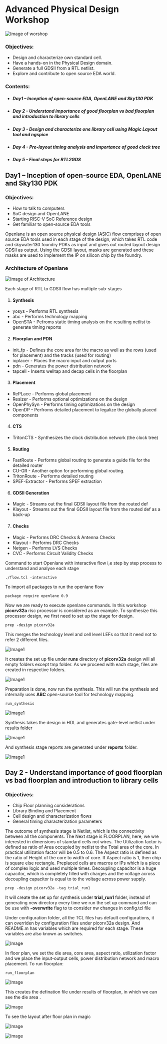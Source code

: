 # Advanced Physical Design Workshop
![Image of worshop](/Day1/WS_banner.PNG)


### Objectives:
* Design and characterize own standard cell.
* Have a hands-on in the Physical Design domain.
* Generate a full GDSII from a RTL netlist.
* Explore and contribute to open source EDA world.

### Contents:
* ##### Day1 – Inception of open-source EDA, OpenLANE and Sky130 PDK
* ##### Day 2 - Understand importance of good floorplan vs bad floorplan and introduction to library cells
* ##### Day 3 - Design and characterize one library cell using Magic Layout tool and ngspice
* ##### Day 4 - Pre-layout timing analysis and importance of good clock tree
* ##### Day 5 - Final steps for RTL2GDS

## Day1 – Inception of open-source EDA, OpenLANE and Sky130 PDK
### Objectives:
* How to talk to computers
* SoC design and OpenLANE
* Starting RISC-V SoC Reference design
* Get familiar to open-source EDA tools

Openlane is an open source physical design (ASIC) flow comprises of open source EDA tools used in each stage of the design, which takes RTL code and skywater130 foundry PDKs as input and gives out routed layout design GDSII as output. Using the GDSII layout, masks are generated and these masks are used to implement the IP on silicon chip by the foundry.

### Architecture of Openlane
![Image of Architecture](/Day1/Arch.PNG)

Each stage of RTL to GDSII flow has multiple sub-stages
1. #### Synthesis
* yosys - Performs RTL synthesis
* abc - Performs technology mapping
* OpenSTA - Pefroms static timing analysis on the resulting netlist to generate timing reports
2. #### Floorplan and PDN
* init_fp - Defines the core area for the macro as well as the rows (used for placement) and the tracks (used for routing)
* ioplacer - Places the macro input and output ports
* pdn - Generates the power distribution network
* tapcell - Inserts welltap and decap cells in the floorplan
3. #### Placement
* RePLace - Performs global placement
* Resizer - Performs optional optimizations on the design
* OpenPhySyn - Performs timing optimizations on the design
* OpenDP - Perfroms detailed placement to legalize the globally placed components
4. #### CTS
* TritonCTS - Synthesizes the clock distribution network (the clock tree)
5. #### Routing
* FastRoute - Performs global routing to generate a guide file for the detailed router
* CU-GR - Another option for performing global routing.
* TritonRoute - Performs detailed routing
* SPEF-Extractor - Performs SPEF extraction
6. #### GDSII Generation
* Magic - Streams out the final GDSII layout file from the routed def
* Klayout - Streams out the final GDSII layout file from the routed def as a back-up
7. #### Checks
* Magic - Performs DRC Checks & Antenna Checks
* Klayout - Performs DRC Checks
* Netgen - Performs LVS Checks
* CVC - Performs Circuit Validity Checks

Command to start Openlane with interactive flow i,e step by step process to understand and analyse each stage

`./flow.tcl -interactive` 

To import all packages to run the openlane flow

`package require openlane 0.9`

Now we are ready to execute openlane commands. In this workshop **picorv32a** risc processor is considered as an example. To synthesize this processor design, we first need to set up the stage for design.

`prep -design picorv32a`

This merges the technology level and cell level LEFs so that it need not to refer 2 different files. 

![Image1](/Day1/1.PNG)

It creates the set up file under **runs** directory of **picorv32a** design will all empty folders except tmp folder. As we proceed with each stage, files are created in respective folders.

![Image1](/Day1/2.PNG)

Preparation is done, now run the synthesis. This will run the synthesis and internally uses **ABC** open-source tool for technology mapping.

`run_synthesis`

![Image1](/Day1/3.PNG)

Synthesis takes the design in HDL and generates gate-level netlist under results folder

![Image1](/Day1/4.PNG)

And synthesis stage reports are generated under **reports** folder.

![Image1](/Day1/5.PNG)


## Day 2 - Understand importance of good floorplan vs bad floorplan and introduction to library cells
### Objectives:
* Chip Floor planning considerations
* Library Binding and Placement
* Cell design and characterization flows
* General timing characterization parameters

The outcome of synthesis stage is Netlist, which is the connectivity between all the components. The Next stage is FLOORPLAN, here, we wre interested in dimensions of standard cells not wires.
The Utilization factor is defined as ratio of Area occupied by netlist to the Total area of the core. In practical utilization factor will be 0.5 to 0.6.
The Aspect ratio is defined as the ratio of Height of the core to width of core. If Aspect ratio is 1, then chip is square else rectangle.
Preplaced cells are macros or IPs which is a piece of complex logic and used multiple times.
Decoupling capacitor is a huge capacitor, which is completely filled with charges and the voltage across decoupling capacitor is equal to to the voltage across power supply.

`prep -design picorv32a -tag trial_run1`

It will create the set up for synthesis under **trial_run1** folder, instead of generating new directory every time we run the set up command and can be use with **-overwrite** flag to to consider nw changes in config.tcl file

Under configuration folder, all the TCL files has default configurations, it can overriden by configuration files under picorv32a design. And README.m has variables which are required for each stage. These variables are also known as switches.

![Image](/Day2/1.PNG)

In floor plan, we set the die area, core area, aspect ratio, utilization factor and we place the input-output cells, power distribution network and macro placement. To run floorplan:

`run_floorplan`

![Image](/Day2/2.PNG)

This creates the defination file under results of floorplan, in which we can see the die area .

![Image](/Day2/4.PNG)

To see the layout after floor plan in magic

![Image](/Day2/5.PNG)

![Image](/Day2/6.PNG)

